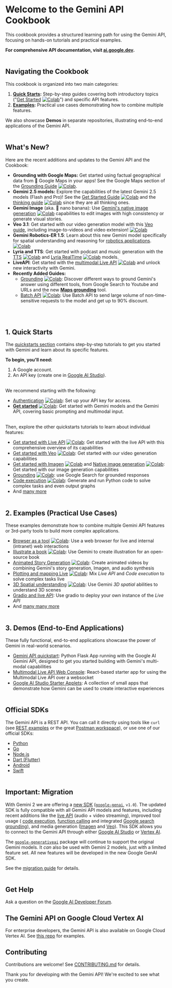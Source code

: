 # Welcome to the Gemini API Cookbook

This cookbook provides a structured learning path for using the Gemini API, focusing on hands-on tutorials and practical examples.

**For comprehensive API documentation, visit [ai.google.dev](https://ai.google.dev/gemini-api/docs).**
<br><br>

## Navigating the Cookbook

This cookbook is organized into two main categories:

1.  **[Quick Starts](https://github.com/google-gemini/cookbook/tree/main/quickstarts/):**  Step-by-step guides covering both introductory topics ("[Get Started](./quickstarts/Get_started.ipynb) [![Colab](https://storage.googleapis.com/generativeai-downloads/images/colab_icon16.png)](https://colab.research.google.com/github/google-gemini/cookbook/blob/main/quickstarts/Get_started.ipynb)") and specific API features.
2.  **[Examples](https://github.com/google-gemini/cookbook/tree/main/examples/):** Practical use cases demonstrating how to combine multiple features.

We also showcase **Demos** in separate repositories, illustrating end-to-end applications of the Gemini API.
<br><br>

## What's New?

Here are the recent additions and updates to the Gemini API and the Cookbook: 

* **Grounding with Google Maps:** Get started using factual geographical data from 📍 Google Maps in your apps! See the Google Maps section of the [Grounding Guide](./quickstarts/Grounding.ipynb) [![Colab](https://storage.googleapis.com/generativeai-downloads/images/colab_icon16.png)](https://colab.research.google.com/github/google-gemini/cookbook/blob/main/quickstarts/Grounding.ipynb).
* **Gemini 2.5 models:** Explore the capabilities of the latest Gemini 2.5 models (Flash and Pro)! See the [Get Started Guide](./quickstarts/Get_started.ipynb) [![Colab](https://storage.googleapis.com/generativeai-downloads/images/colab_icon16.png)](https://colab.research.google.com/github/google-gemini/cookbook/blob/main/quickstarts/Get_started.ipynb) and the [thinking guide](./quickstarts/Get_started_thinking.ipynb) [![Colab](https://storage.googleapis.com/generativeai-downloads/images/colab_icon16.png)](https://colab.research.google.com/github/google-gemini/cookbook/blob/main/quickstarts/Get_started_thinking.ipynb) since they are all thinking ones.
* **Gemini Image** (aka. 🍌 nano banana): Use [Gemini's native image generation](./quickstarts/Image_out.ipynb) [![Colab](https://storage.googleapis.com/generativeai-downloads/images/colab_icon16.png)](https://colab.research.google.com/github/google-gemini/cookbook/blob/main/quickstarts/Image_out.ipynb) capabilities to edit images with high consistency or generate visual stories.
* **Veo 3.1**: Get started with our video generation model with this [Veo guide](./quickstarts/Get_started_Veo.ipynb), including image-to-videos and video extension! [![Colab](https://storage.googleapis.com/generativeai-downloads/images/colab_icon16.png)](https://colab.research.google.com/github/google-gemini/cookbook/blob/main/quickstarts/Get_started_Veo.ipynb)
* **Gemini Robotics-ER 1.5**: Learn about this new Gemini model specifically for spatial understanding and reasoning for [robotics applications](./quickstarts/gemini-robotics-er.ipynb). [![Colab](https://storage.googleapis.com/generativeai-downloads/images/colab_icon16.png)](https://colab.research.google.com/github/google-gemini/cookbook/blob/main/quickstarts/gemini-robotics-er.ipynb)
* **Lyria and TTS**: Get started with podcast and music generation with the [TTS](./quickstarts/Get_started_TTS.ipynb) [![Colab](https://storage.googleapis.com/generativeai-downloads/images/colab_icon16.png)](https://colab.research.google.com/github/google-gemini/cookbook/blob/main/quickstarts/Get_started_TTS.ipynb) and [Lyria RealTime](./quickstarts/Get_started_LyriaRealTime.ipynb) [![Colab](https://storage.googleapis.com/generativeai-downloads/images/colab_icon16.png)](https://colab.research.google.com/github/google-gemini/cookbook/blob/main/quickstarts/Get_started_LyriaRealTime.ipynb) models.
* **LiveAPI**: Get started with the [multimodal Live API](./quickstarts/Get_started_LiveAPI.ipynb) [![Colab](https://storage.googleapis.com/generativeai-downloads/images/colab_icon16.png)](https://colab.research.google.com/github/google-gemini/cookbook/blob/main/quickstarts/Get_started_LiveAPI.ipynb) and unlock new interactivity with Gemini. 
* **Recently Added Guides:**
  * [Grounding](./quickstarts/Grounding.ipynb) [![Colab](https://storage.googleapis.com/generativeai-downloads/images/colab_icon16.png)](https://colab.research.google.com/github/google-gemini/cookbook/blob/main/quickstarts/Grounding.ipynb): Discover different ways to ground Gemini's answer using different tools, from Google Search to Youtube and URLs and the new [**Maps grounding**](https://colab.research.google.com/github/google-gemini/cookbook/blob/main/quickstarts/Grounding.ipynb#maps_grounding) tool. 
  * [Batch API](./quickstarts/Batch_mode.ipynb) [![Colab](https://storage.googleapis.com/generativeai-downloads/images/colab_icon16.png)](https://colab.research.google.com/github/google-gemini/cookbook/blob/main/quickstarts/Batch_mode.ipynb): Use Batch API to send large volume of non-time-sensitive requests to the model and get up to 90% discount. 
  
<br><br>

## 1. Quick Starts

The [quickstarts section](https://github.com/google-gemini/cookbook/tree/main/quickstarts/) contains step-by-step tutorials to get you started with Gemini and learn about its specific features.

**To begin, you'll need:**

1.  A Google account.
2.  An API key (create one in [Google AI Studio](https://aistudio.google.com/app/apikey)).
<br><br>

We recommend starting with the following:

*   [Authentication](./quickstarts/Authentication.ipynb) [![Colab](https://storage.googleapis.com/generativeai-downloads/images/colab_icon16.png)](https://colab.research.google.com/github/google-gemini/cookbook/blob/main/quickstarts/Authentication.ipynb): Set up your API key for access.
*   [**Get started**](./quickstarts/Get_started.ipynb) [![Colab](https://storage.googleapis.com/generativeai-downloads/images/colab_icon16.png)](https://colab.research.google.com/github/google-gemini/cookbook/blob/main/quickstarts/Get_started.ipynb): Get started with Gemini models and the Gemini API, covering basic prompting and multimodal input.
<br><br>

Then, explore the other quickstarts tutorials to learn about individual features:
*  [Get started with Live API](./quickstarts/Get_started_LiveAPI.ipynb) [![Colab](https://storage.googleapis.com/generativeai-downloads/images/colab_icon16.png)](https://colab.research.google.com/github/google-gemini/cookbook/blob/main/quickstarts/Get_started_LiveAPI.ipynb): Get started with the live API with this comprehensive overview of its capabilities
*  [Get started with Veo](./quickstarts/Get_started_Veo.ipynb) [![Colab](https://storage.googleapis.com/generativeai-downloads/images/colab_icon16.png)](https://colab.research.google.com/github/google-gemini/cookbook/blob/main/quickstarts/Get_started_Veo.ipynb): Get started with our video generation capabilities 
*  [Get started with Imagen](./quickstarts/Get_started_imagen.ipynb) [![Colab](https://storage.googleapis.com/generativeai-downloads/images/colab_icon16.png)](https://colab.research.google.com/github/google-gemini/cookbook/blob/main/quickstarts/Get_started_imagen.ipynb) and [Native image generation](./quickstarts/Image_out.ipynb) [![Colab](https://storage.googleapis.com/generativeai-downloads/images/colab_icon16.png)](https://colab.research.google.com/github/google-gemini/cookbook/blob/main/quickstarts/Image_out.ipynb): Get started with our image generation capabilities 
*  [Grounding](./quickstarts/Grounding.ipynb) [![Colab](https://storage.googleapis.com/generativeai-downloads/images/colab_icon16.png)](https://colab.research.google.com/github/google-gemini/cookbook/blob/main/quickstarts/Grounding.ipynb): use Google Search for grounded responses
*  [Code execution](./quickstarts/Code_Execution.ipynb) [![Colab](https://storage.googleapis.com/generativeai-downloads/images/colab_icon16.png)](https://colab.research.google.com/github/google-gemini/cookbook/blob/main/quickstarts/Code_Execution.ipynb): Generate and run Python code to solve complex tasks and even output graphs
*  And [many more](https://github.com/google-gemini/cookbook/tree/main/quickstarts/)
<br><br>

## 2. Examples (Practical Use Cases)

These examples demonstrate how to combine multiple Gemini API features or 3rd-party tools to build more complex applications.
*  [Browser as a tool](./examples/Browser_as_a_tool.ipynb) [![Colab](https://storage.googleapis.com/generativeai-downloads/images/colab_icon16.png)](https://colab.research.google.com/github/google-gemini/cookbook/blob/main/examples/Browser_as_a_tool.ipynb): Use a web browser for live and internal (intranet) web interactions
*  [Illustrate a book](./examples/Book_illustration.ipynb) [![Colab](https://storage.googleapis.com/generativeai-downloads/images/colab_icon16.png)](https://colab.research.google.com/github/google-gemini/cookbook/blob/main/examples/Book_illustration.ipynb): Use Gemini to create illustration for an open-source book
*  [Animated Story Generation](./examples/Animated_Story_Video_Generation_gemini.ipynb) [![Colab](https://storage.googleapis.com/generativeai-downloads/images/colab_icon16.png)](https://colab.research.google.com/github/google-gemini/cookbook/blob/main/examples/Animated_Story_Video_Generation_gemini.ipynb): Create animated videos by combining Gemini's story generation, Imagen, and audio synthesis
*  [Plotting and mapping Live](./examples/LiveAPI_plotting_and_mapping.ipynb) [![Colab](https://storage.googleapis.com/generativeai-downloads/images/colab_icon16.png)](https://colab.research.google.com/github/google-gemini/cookbook/blob/main/examples/LiveAPI_plotting_and_mapping.ipynb): Mix *Live API* and *Code execution* to solve complex tasks live
*  [3D Spatial understanding](./examples/Spatial_understanding_3d.ipynb) [![Colab](https://storage.googleapis.com/generativeai-downloads/images/colab_icon16.png)](https://colab.research.google.com/github/google-gemini/cookbook/blob/main/examples/Spatial_understanding_3d.ipynb): Use Gemini *3D spatial* abilities to understand 3D scenes
*  [Gradio and live API](./examples/gradio_audio.py): Use gradio to deploy your own instance of the *Live API*
*  And [many many more](https://github.com/google-gemini/cookbook/tree/main/examples/)
<br><br>

## 3. Demos (End-to-End Applications)

These fully functional, end-to-end applications showcase the power of Gemini in real-world scenarios. 

*   [Gemini API quickstart](https://github.com/google-gemini/gemini-api-quickstart): Python Flask App running with the Google AI Gemini API, designed to get you started building with Gemini's multi-modal capabilities
*   [Multimodal Live API Web Console](https://github.com/google-gemini/multimodal-live-api-web-console): React-based starter app for using the Multimodal Live API over a websocket
*   [Google AI Studio Starter Applets](https://github.com/google-gemini/starter-applets): A collection of small apps that demonstrate how Gemini can be used to create interactive experiences
<br><br>


## Official SDKs

The Gemini API is a REST API. You can call it directly using tools like `curl` (see [REST examples](https://github.com/google-gemini/cookbook/tree/main/quickstarts/rest/) or the great [Postman workspace](https://www.postman.com/ai-on-postman/google-gemini-apis/overview)), or use one of our official SDKs:
* [Python](https://github.com/googleapis/python-genai)
* [Go](https://github.com/google/generative-ai-go)
* [Node.js](https://github.com/google/generative-ai-js)
* [Dart (Flutter)](https://github.com/google/generative-ai-dart)
* [Android](https://github.com/google/generative-ai-android)
* [Swift](https://github.com/google/generative-ai-swift)
<br><br>


## Important: Migration

With Gemini 2 we are offering a [new SDK](https://github.com/googleapis/python-genai)
(<code>[google-genai](https://pypi.org/project/google-genai/)</code>,
<code>v1.0</code>). The updated SDK is fully compatible with all Gemini API
models and features, including recent additions like the
[live API](https://aistudio.google.com/live) (audio + video streaming),
improved tool usage (
[code execution](https://ai.google.dev/gemini-api/docs/code-execution?lang=python),
[function calling](https://ai.google.dev/gemini-api/docs/function-calling/tutorial?lang=python) and integrated
[Google search grounding](https://ai.google.dev/gemini-api/docs/grounding?lang=python)),
and media generation ([Imagen](https://ai.google.dev/gemini-api/docs/imagen) and [Veo](https://ai.google.dev/gemini-api/docs/video)).
This SDK allows you to connect to the Gemini API through either
[Google AI Studio](https://aistudio.google.com/prompts/new_chat?model=gemini-2.5-flash) or
[Vertex AI](https://cloud.google.com/vertex-ai/generative-ai/docs/gemini-v2).

The <code>[google-generativeai](https://pypi.org/project/google-generativeai)</code>
package will continue to support the original Gemini models.
It <em>can</em> also be used with Gemini 2 models, just with a limited feature
set. All new features will be developed in the new Google GenAI SDK.

See the [migration guide](https://ai.google.dev/gemini-api/docs/migrate) for details.
<br><br>

## Get Help

Ask a question on the [Google AI Developer Forum](https://discuss.ai.google.dev/).

## The Gemini API on Google Cloud Vertex AI

For enterprise developers, the Gemini API is also available on Google Cloud Vertex AI. See [this repo](https://github.com/GoogleCloudPlatform/generative-ai) for examples.

## Contributing

Contributions are welcome! See [CONTRIBUTING.md](CONTRIBUTING.md) for details.

Thank you for developing with the Gemini API! We're excited to see what you create.




